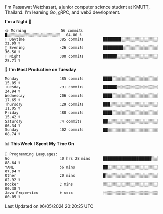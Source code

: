 
I'm Passawat Wetchasart, a junior computer science student at KMUTT, Thailand. I'm learning Go, gRPC, and web3 development.



<!--START_SECTION:waka-->
**I'm a Night 🦉** 

```text
🌞 Morning                56 commits          █░░░░░░░░░░░░░░░░░░░░░░░░   04.80 % 
🌆 Daytime                385 commits         ████████░░░░░░░░░░░░░░░░░   32.99 % 
🌃 Evening                426 commits         █████████░░░░░░░░░░░░░░░░   36.50 % 
🌙 Night                  300 commits         ██████░░░░░░░░░░░░░░░░░░░   25.71 % 
```
📅 **I'm Most Productive on Tuesday** 

```text
Monday                   185 commits         ████░░░░░░░░░░░░░░░░░░░░░   15.85 % 
Tuesday                  291 commits         ██████░░░░░░░░░░░░░░░░░░░   24.94 % 
Wednesday                206 commits         ████░░░░░░░░░░░░░░░░░░░░░   17.65 % 
Thursday                 129 commits         ███░░░░░░░░░░░░░░░░░░░░░░   11.05 % 
Friday                   180 commits         ████░░░░░░░░░░░░░░░░░░░░░   15.42 % 
Saturday                 74 commits          ██░░░░░░░░░░░░░░░░░░░░░░░   06.34 % 
Sunday                   102 commits         ██░░░░░░░░░░░░░░░░░░░░░░░   08.74 % 
```


📊 **This Week I Spent My Time On** 

```text
💬 Programming Languages: 
Go                       10 hrs 28 mins      ██████████████████████░░░   88.64 % 
YAML                     56 mins             ██░░░░░░░░░░░░░░░░░░░░░░░   07.94 % 
Other                    20 mins             █░░░░░░░░░░░░░░░░░░░░░░░░   02.92 % 
Docker                   2 mins              ░░░░░░░░░░░░░░░░░░░░░░░░░   00.38 % 
Java Properties          0 secs              ░░░░░░░░░░░░░░░░░░░░░░░░░   00.05 % 
```


 Last Updated on 06/05/2024 20:20:25 UTC
<!--END_SECTION:waka-->

<!--
**markpassawat/markpassawat** is a ✨ _special_ ✨ repository because its `README.md` (this file) appears on your GitHub profile.

Here are some ideas to get you started:

- 🔭 I’m currently working on ...
- 🌱 I’m currently learning ...
- 👯 I’m looking to collaborate on ...
- 🤔 I’m looking for help with ...
- 💬 Ask me about ...
- 📫 How to reach me: ...
- 😄 Pronouns: He/Him
- ⚡ Fun fact: ...
-->
